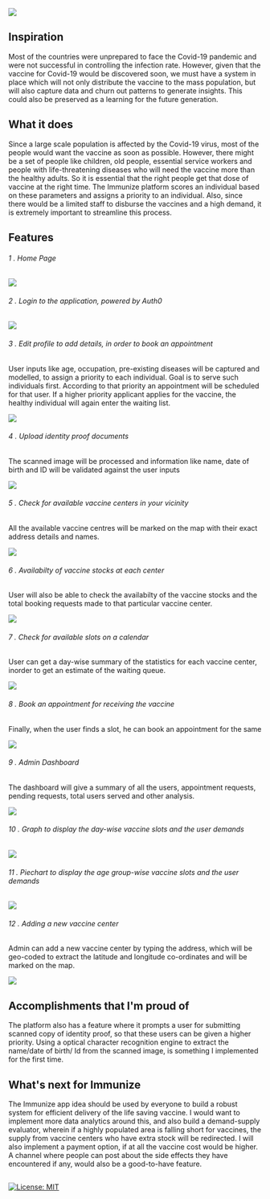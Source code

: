 ![](https://github.com/jui2010/Immunize/blob/master/frontend/src/assets/immunize_logo_gif.gif)
## Inspiration
Most of the countries were unprepared to face the Covid-19 pandemic and were not successful in controlling the infection rate. However, given that the vaccine for Covid-19 would be discovered soon, we must have a system in place which will not only distribute the vaccine to the mass population, but will also capture data and churn out patterns to generate insights. This could also be preserved as a learning for the future generation.


## What it does
Since a large scale population is affected by the Covid-19 virus, most of the people would want the vaccine as soon as possible. However, there might be a set of people like children, old people, essential service workers and people with life-threatening diseases who will need the vaccine more than the healthy adults. So it is essential that the right people get that dose of vaccine at the right time. The Immunize platform scores an individual based on these parameters and assigns a priority to an individual.
Also, since there would be a limited staff to disburse the vaccines and a high demand, it is extremely important to streamline this process.


## Features
###### 1 . Home Page

![](https://github.com/jui2010/Immunize/blob/master/frontend/src/assets/home_gif.gif)


###### 2 . Login to the application, powered by Auth0

![](https://github.com/jui2010/Immunize/blob/master/frontend/src/assets/Screenshot%20(107).png)


###### 3 . Edit profile to add details, in order to book an appointment
User inputs like age, occupation, pre-existing diseases will be captured and modelled, to assign a priority to each individual. Goal is to serve such individuals first. According to that priority an appointment will be scheduled for that user. If a higher priority applicant applies for the vaccine, the healthy individual will again enter the waiting list.

![](https://github.com/jui2010/Immunize/blob/master/frontend/src/assets/profile_gif.gif)

###### 4 . Upload identity proof documents
The scanned image will be processed and information like name, date of birth and ID will be validated against the user inputs

![](https://github.com/jui2010/Immunize/blob/master/frontend/src/assets/ocr_gif.gif)

###### 5 . Check for available vaccine centers in your vicinity
All the available vaccine centres will be marked on the map with their exact address details and names.

![](https://github.com/jui2010/Immunize/blob/master/frontend/src/assets/vc_centers_gif.gif)

###### 6 . Availabilty of vaccine stocks at each center
User will also be able to check the availabilty of the vaccine stocks and the total booking requests made to that particular vaccine center.

![](https://github.com/jui2010/Immunize/blob/master/frontend/src/assets/vc_centers_stocks_gif.gif)

###### 7 . Check for available slots on a calendar
User can get a day-wise summary of the statistics for each vaccine center, inorder to get an estimate of the waiting queue.

![](https://github.com/jui2010/Immunize/blob/master/frontend/src/assets/calendar_gif.gif)

###### 8 . Book an appointment for receiving the vaccine
Finally, when the user finds a slot, he can book an appointment for the same

![](https://github.com/jui2010/Immunize/blob/master/frontend/src/assets/book_app_gif.gif)

###### 9 . Admin Dashboard
The dashboard will give a summary of all the users, appointment requests, pending requests, total users served and other analysis.

![](https://github.com/jui2010/Immunize/blob/master/frontend/src/assets/admin_db.png)

###### 10 . Graph to display the day-wise vaccine slots and the user demands

![](https://github.com/jui2010/Immunize/blob/master/frontend/src/assets/graph_gif.gif)

###### 11 . Piechart to display the age group-wise vaccine slots and the user demands

![](https://github.com/jui2010/Immunize/blob/master/frontend/src/assets/pie_gif.gif)

###### 12 . Adding a new vaccine center
Admin can add a new vaccine center by typing the address, which will be geo-coded to extract the latitude and longitude co-ordinates and will be marked on the map. 

![](https://github.com/jui2010/Immunize/blob/master/frontend/src/assets/new_center_gif.gif)


## Accomplishments that I'm proud of
The platform also has a feature where it prompts a user for submitting scanned copy of identity proof, so that these users can be given a higher priority. Using a optical character recognition engine to extract the name/date of birth/ Id from the scanned image, is something I implemented for the first time.


## What's next for Immunize
The Immunize app idea should be used by everyone to build a robust system for efficient delivery of the life saving vaccine. I would want to implement more data analytics around this, and also build a demand-supply evaluator, wherein if a highly populated area is falling short for vaccines, the supply from vaccine centers who have extra stock will be redirected. I will also implement a payment option, if at all the vaccine cost would be higher. A channel where people can post about the side effects they have encountered if any, would also be a good-to-have feature.


## 
[![License: MIT](https://img.shields.io/badge/License-MIT-yellow.svg)](https://opensource.org/licenses/MIT)

